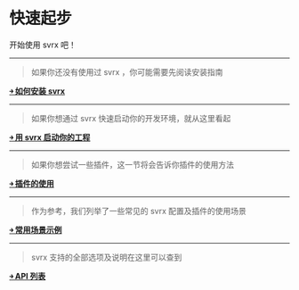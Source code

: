 # 快速起步

开始使用 svrx 吧！

---

> 如果你还没有使用过 svrx ，你可能需要先阅读安装指南

[**￫ 如何安装 svrx**](./install.md)

---

> 如果你想通过 svrx 快速启动你的开发环境，就从这里看起

[**￫ 用 svrx 启动你的工程**](./usage.md)
                                
---

> 如果你想尝试一些插件，这一节将会告诉你插件的使用方法

[**￫ 插件的使用**](./plugin.md)
   
---
                             
> 作为参考，我们列举了一些常见的 svrx 配置及插件的使用场景

[**￫ 常用场景示例**](./examples.md)
     
---
                           
> svrx 支持的全部选项及说明在这里可以查到

[**￫ API 列表**](./api.md)




